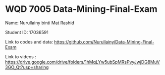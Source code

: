 # WQD 7005 Data-Mining-Final-Exam


Name: Nurullainy binti Mat Rashid

Student ID: 17036591


Link to codes and data: https://github.com/Nurullainy/Data-Mining-Final-Exam

Link to videos : https://drive.google.com/drive/folders/1hMqLYw5ubSpMRsPvyJwjDG8MuV3GO_Qt?usp=sharing

